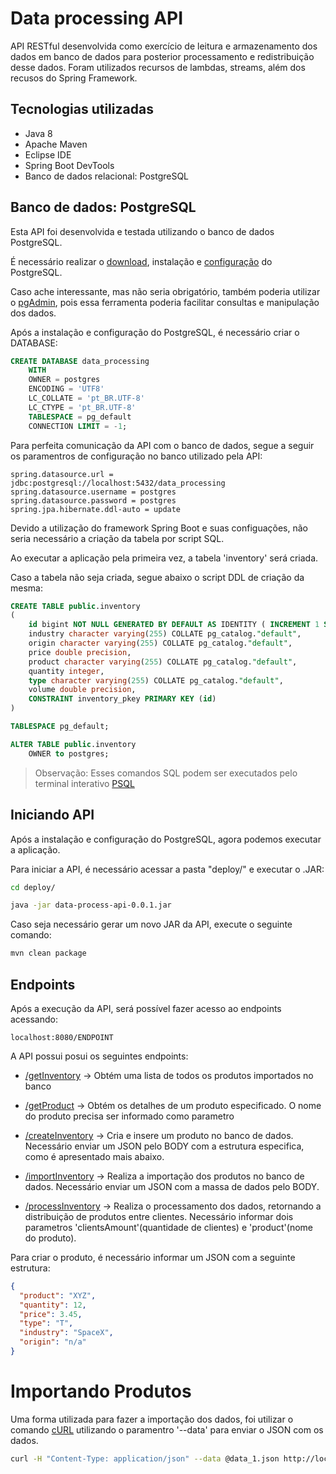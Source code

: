 # Data processing API

API RESTful desenvolvida como exercício de leitura e armazenamento dos dados em banco de dados para posterior processamento e redistribuição desse dados.
Foram utilizados recursos de lambdas, streams, além dos recusos do Spring Framework.


## Tecnologias utilizadas

- Java 8
- Apache Maven
- Eclipse IDE
- Spring Boot DevTools
- Banco de dados relacional: PostgreSQL


## Banco de dados: PostgreSQL

Esta API foi desenvolvida e testada utilizando o banco de dados PostgreSQL.

É necessário realizar o [download](https://www.postgresql.org/download/), instalação e [configuração](https://medium.com/@thiago.reis/instalando-e-configurando-postgresql-no-ubuntu-86716cda5894) do PostgreSQL.

Caso ache interessante, mas não seria obrigatório, também poderia utilizar o [pgAdmin](https://www.pgadmin.org/download/), pois essa ferramenta poderia facilitar consultas e manipulação dos dados.


Após a instalação e configuração do PostgreSQL, é necessário criar o DATABASE:

```sql
CREATE DATABASE data_processing
    WITH 
    OWNER = postgres
    ENCODING = 'UTF8'
    LC_COLLATE = 'pt_BR.UTF-8'
    LC_CTYPE = 'pt_BR.UTF-8'
    TABLESPACE = pg_default
    CONNECTION LIMIT = -1;
```

Para perfeita comunicação da API com o banco de dados, segue a seguir os paramentros de configuração no banco utilizado pela API:

```SH
spring.datasource.url = jdbc:postgresql://localhost:5432/data_processing
spring.datasource.username = postgres
spring.datasource.password = postgres
spring.jpa.hibernate.ddl-auto = update
```

Devido a utilização do framework Spring Boot e suas configuações, não seria necessário a criação da tabela por script SQL.
 
Ao executar a aplicação pela primeira vez, a tabela 'inventory' será criada.

Caso a tabela não seja criada, segue abaixo o script DDL de criação da mesma:

```sql
CREATE TABLE public.inventory
(
    id bigint NOT NULL GENERATED BY DEFAULT AS IDENTITY ( INCREMENT 1 START 1 MINVALUE 1 MAXVALUE 9223372036854775807 CACHE 1 ),
    industry character varying(255) COLLATE pg_catalog."default",
    origin character varying(255) COLLATE pg_catalog."default",
    price double precision,
    product character varying(255) COLLATE pg_catalog."default",
    quantity integer,
    type character varying(255) COLLATE pg_catalog."default",
    volume double precision,
    CONSTRAINT inventory_pkey PRIMARY KEY (id)
)

TABLESPACE pg_default;

ALTER TABLE public.inventory
    OWNER to postgres;
```

> Observação:
>    Esses comandos SQL podem ser executados pelo terminal interativo [PSQL](http://postgresguide.com/utilities/psql.html) 


## Iniciando API

Após a instalação e configuração do PostgreSQL, agora podemos executar a aplicação.

Para iniciar a API, é necessário acessar a pasta "deploy/" e executar o .JAR:

```sh
cd deploy/

java -jar data-process-api-0.0.1.jar

```
Caso seja necessário gerar um novo JAR da API, execute o seguinte comando:

```sh
mvn clean package
```

## Endpoints

Após a execução da API, será possível fazer acesso ao endpoints acessando:

```url
localhost:8080/ENDPOINT
```

A API possui posui os seguintes endpoints:


- [/getInventory](http://localhost:8080/getInventory) -> Obtém uma lista de todos os produtos importados no banco 
- [/getProduct](http://localhost:8080/getInventory?product=EMMS) -> Obtém os detalhes de um produto especificado. O nome do produto precisa ser informado como parametro

- [/createInventory](http://localhost:8080/createInventory) -> Cria e insere um produto no banco de dados. Necessário enviar um JSON pelo BODY com a estrutura especifica, como é apresentado mais abaixo.
- [/importInventory](http://localhost:8080/importInventory) -> Realiza a importação dos produtos no banco de dados. Necessário enviar um JSON com a massa de dados pelo BODY.
- [/processInventory](http://localhost:8080/processInventory?clientsAmount=2&product=EMMS) -> Realiza o processamento dos dados, retornando a distribuição de produtos entre clientes. Necessário informar dois parametros 'clientsAmount'(quantidade de clientes) e 'product'(nome do produto).

Para criar o produto, é necessário informar um JSON com a seguinte estrutura:

```json
{
  "product": "XYZ",
  "quantity": 12,
  "price": 3.45,
  "type": "T",
  "industry": "SpaceX",
  "origin": "n/a"
}
```
    
    
# Importando Produtos

Uma forma utilizada para fazer a importação dos dados, foi utilizar o comando [cURL](https://curl.se/docs/manpage.html) utilizando o paramentro '--data' para enviar o JSON com os dados.


```sh
curl -H "Content-Type: application/json" --data @data_1.json http://localhost:8080/importInventory
```
